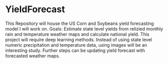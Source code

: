 # YieldForecast
This Repository will house the US Corn and Soybeans yield forecasting model I will work on.
Goals: Estimate state level yields from relizied monthly rain and temperature weather maps and calculate national yield. This project will require deep learning methods.
Instead of using state level numeric precipitation and temperature data, using images will be an interesting study.
Further steps can be updating yield forecast with forecasted weather maps.
